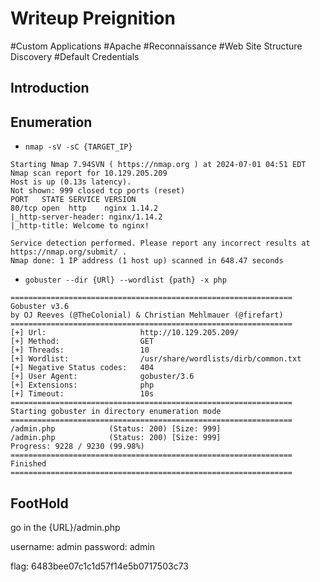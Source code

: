# Writeup Preignition

#Custom Applications
#Apache
#Reconnaissance
#Web Site Structure Discovery
#Default Credentials

## Introduction


## Enumeration 

- `nmap -sV -sC {TARGET_IP}`
```
Starting Nmap 7.94SVN ( https://nmap.org ) at 2024-07-01 04:51 EDT
Nmap scan report for 10.129.205.209
Host is up (0.13s latency).
Not shown: 999 closed tcp ports (reset)
PORT   STATE SERVICE VERSION
80/tcp open  http    nginx 1.14.2
|_http-server-header: nginx/1.14.2
|_http-title: Welcome to nginx!

Service detection performed. Please report any incorrect results at https://nmap.org/submit/ .
Nmap done: 1 IP address (1 host up) scanned in 648.47 seconds
```

- `gobuster --dir {URl} --wordlist {path} -x php`
```
===============================================================
Gobuster v3.6
by OJ Reeves (@TheColonial) & Christian Mehlmauer (@firefart)
===============================================================
[+] Url:                     http://10.129.205.209/
[+] Method:                  GET
[+] Threads:                 10
[+] Wordlist:                /usr/share/wordlists/dirb/common.txt
[+] Negative Status codes:   404
[+] User Agent:              gobuster/3.6
[+] Extensions:              php
[+] Timeout:                 10s
===============================================================
Starting gobuster in directory enumeration mode
===============================================================
/admin.php            (Status: 200) [Size: 999]
/admin.php            (Status: 200) [Size: 999]
Progress: 9228 / 9230 (99.98%)
===============================================================
Finished
===============================================================
```

## FootHold

go in the {URL}/admin.php

username: admin
password: admin

flag: 6483bee07c1c1d57f14e5b0717503c73